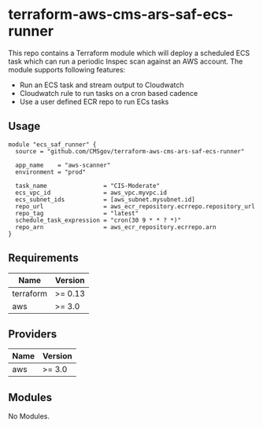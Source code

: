 # terraform-aws-cms-ars-saf-ecs-runner

This repo contains a Terraform module which will deploy a scheduled ECS
task which can run a periodic Inspec scan against an AWS account. The module supports following features:

* Run an ECS task and stream output to Cloudwatch
* Cloudwatch rule to run tasks on a cron based cadence
* Use a user defined ECR repo to run ECs tasks

## Usage

```hcl
module "ecs_saf_runner" {
  source = "github.com/CMSgov/terraform-aws-cms-ars-saf-ecs-runner"

  app_name    = "aws-scanner"
  environment = "prod"

  task_name                = "CIS-Moderate"
  ecs_vpc_id               = aws_vpc.myvpc.id
  ecs_subnet_ids           = [aws_subnet.mysubnet.id]
  repo_url                 = aws_ecr_repository.ecrrepo.repository_url
  repo_tag                 = "latest"
  schedule_task_expression = "cron(30 9 * * ? *)"
  repo_arn                 = aws_ecr_repository.ecrrepo.arn
}

```

## Requirements

| Name | Version |
|------|---------|
| terraform | >= 0.13 |
| aws | >= 3.0 |

## Providers

| Name | Version |
|------|---------|
| aws | >= 3.0 |

## Modules

No Modules.
